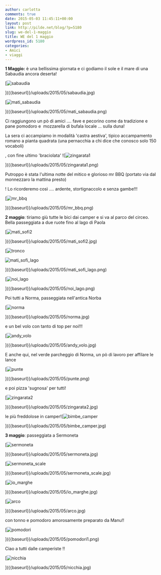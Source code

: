```yaml
---
author: carlotta
comments: true
date: 2015-05-03 11:45:11+00:00
layout: post
link: http://pilde.net/blog/?p=5180
slug: we-del-1-maggio
title: WE del 1 maggio
wordpress_id: 5180
categories:
- Amici
- viaggi
---
```


**1 Maggio:** è una bellissima giornata e ci godiamo il sole e il mare di una Sabaudia ancora deserta!

[![sabaudia]({{baseurl}}/uploads/2015/05/sabaudia.jpg)


]({{baseurl}}/uploads/2015/05/sabaudia.jpg)


 [![mati_sabaudia]({{baseurl}}/uploads/2015/05/mati_sabaudia.png)


]({{baseurl}}/uploads/2015/05/mati_sabaudia.png)


Ci raggiungono un pò di amici .... fave e pecorino come da tradizione e pane pomodoro e  mozzarella di bufala locale ... sulla duna!

La sera ci accampiamo in modalità 'castra aestiva', tipico accampamento romano a pianta quadrata (una pernacchia a chi dice che conosco solo 150 vocaboli)


, con fine ultimo 'braciolata' ![![zingarata1]({{baseurl}}/uploads/2015/05/zingarata1.png)


]({{baseurl}}/uploads/2015/05/zingarata1.png)


Putroppo è stata l'ultima notte del mitico e glorioso mr BBQ (portato via dal monnezzaro la mattina presto)


 ! Lo ricorderemo così .... ardente, stortignaccolo e senza gambe!!!

[![mr_bbq]({{baseurl}}/uploads/2015/05/mr_bbq.png)


]({{baseurl}}/uploads/2015/05/mr_bbq.png)


**2 maggio**: tiriamo giù tutte le bici dai camper e si va al parco del circeo. Bella passeggiata a due ruote fino al lago di Paola

[![mati_sofi2]({{baseurl}}/uploads/2015/05/mati_sofi2.jpg)


]({{baseurl}}/uploads/2015/05/mati_sofi2.jpg)


 [![tronco]({{baseurl}}/uploads/2015/05/tronco.png)


![mati_sofi_lago]({{baseurl}}/uploads/2015/05/mati_sofi_lago.png)


]({{baseurl}}/uploads/2015/05/mati_sofi_lago.png)


 [![noi_lago]({{baseurl}}/uploads/2015/05/noi_lago.png)


]({{baseurl}}/uploads/2015/05/noi_lago.png)


Poi tutti a Norma, passeggiata nell'antica Norba

[![norma]({{baseurl}}/uploads/2015/05/norma.jpg)


]({{baseurl}}/uploads/2015/05/norma.jpg)




e un bel volo con tanto di top per noi!!!

[![andy_volo]({{baseurl}}/uploads/2015/05/andy_volo.jpg)


]({{baseurl}}/uploads/2015/05/andy_volo.jpg)


E anche qui, nel verde parcheggio di Norma, un pò di lavoro per affilare le lance

[![punte]({{baseurl}}/uploads/2015/05/punte.png)


]({{baseurl}}/uploads/2015/05/punte.png)


e poi pizza 'sugnosa' per tutti!

[![zingarata2]({{baseurl}}/uploads/2015/05/zingarata2.jpg)


]({{baseurl}}/uploads/2015/05/zingarata2.jpg)


le più freddolose in camper![![bimbe_camper]({{baseurl}}/uploads/2015/05/bimbe_camper.jpg)


]({{baseurl}}/uploads/2015/05/bimbe_camper.jpg)


**3 maggio**: passeggiata a Sermoneta

[![sermoneta]({{baseurl}}/uploads/2015/05/sermoneta.jpg)


]({{baseurl}}/uploads/2015/05/sermoneta.jpg)


 [![sermoneta_scale]({{baseurl}}/uploads/2015/05/sermoneta_scale.jpg)


]({{baseurl}}/uploads/2015/05/sermoneta_scale.jpg)


 [![io_marghe]({{baseurl}}/uploads/2015/05/io_marghe.jpg)


]({{baseurl}}/uploads/2015/05/io_marghe.jpg)


 [![arco]({{baseurl}}/uploads/2015/05/arco.jpg)


]({{baseurl}}/uploads/2015/05/arco.jpg)


con tonno e pomodoro amorosamente preparato da Manu!!

[![pomodori]({{baseurl}}/uploads/2015/05/pomodori1.png)


]({{baseurl}}/uploads/2015/05/pomodori1.png)


Ciao a tutti dalle camperiste !!

[![nicchia]({{baseurl}}/uploads/2015/05/nicchia.jpg)


]({{baseurl}}/uploads/2015/05/nicchia.jpg)




